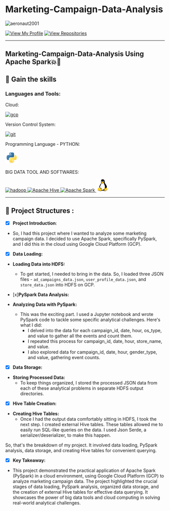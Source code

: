# Marketing-Campaign-Data-Analysis

 <p align="left"> <img src="https://komarev.com/ghpvc/?username=aeronaut2001&label=Profile%20views&color=0e75b6&style=flat" alt="aeronaut2001" /> </p>
 
[![View My Profile](https://img.shields.io/badge/View-My_Profile-green?logo=GitHub)](https://github.com/aeronaut2001) 
 [![View Repositories](https://img.shields.io/badge/View-My_Repositories-blue?logo=GitHub)](https://github.com/aeronaut2001?tab=repositories)

---

##  Marketing-Campaign-Data-Analysis Using Apache Spark💥🐝

📝 Gain the skills 
---

 <h3 align="left">Languages and Tools:</h3>

<p align="left"> Cloud: </p>

<a href="https://cloud.google.com" target="_blank" rel="noreferrer"> <img src="https://www.vectorlogo.zone/logos/google_cloud/google_cloud-icon.svg" alt="gcp" width="40" height="40"/> </a> </p>

<p align="left"> Version Control System: </p>

 <a href="https://git-scm.com/" target="_blank" rel="noreferrer"> <img src="https://www.vectorlogo.zone/logos/git-scm/git-scm-icon.svg" alt="git" width="40" height="40"/> </a> </p>

<p align="left"> Programming Language - PYTHON: </p>
    <a href="https://www.python.org" target="_blank" rel="noreferrer"> <img src="https://raw.githubusercontent.com/devicons/devicon/master/icons/python/python-original.svg" alt="python" width="40" height="40"/> </a> 

<p align="left"> BIG DATA TOOL AND SOFTWARES: </p> 
  <a href="https://hadoop.apache.org/" target="_blank" rel="noreferrer"> <img src="https://www.vectorlogo.zone/logos/apache_hadoop/apache_hadoop-icon.svg" alt="hadoop" width="40" height="40"/> </a> 
  <a href="https://hive.apache.org" target="_blank" rel="noreferrer"> <img src="https://upload.wikimedia.org/wikipedia/commons/b/bb/Apache_Hive_logo.svg" alt="Apache Hive" width="40" height="40"/> </a>
<a href="https://spark.apache.org" target="_blank" rel="noreferrer"> <img src="https://upload.wikimedia.org/wikipedia/commons/f/f3/Apache_Spark_logo.svg" alt="Apache Spark" width="40" height="40"/> </a> 
<a href="https://www.linux.org/" target="_blank" rel="noreferrer"> <img src="https://raw.githubusercontent.com/devicons/devicon/master/icons/linux/linux-original.svg" alt="linux" width="40" height="40"/> </a> </p>
 
 ---

## 📙 Project Structures :


- [x] **Project Introduction**:
- So, I had this project where I wanted to analyze some marketing campaign data. I decided to use Apache Spark, specifically PySpark, and I did this in the cloud using Google Cloud Platform (GCP).


- [x] **Data Loading:**

- **Loading Data into HDFS:**
   - To get started, I needed to bring in the data. So, I loaded three JSON files - `ad_campaigns_data.json`, `user_profile_data.json`, and `store_data.json` into HDFS on GCP.

- [x]**PySpark Data Analysis:**

- **Analyzing Data with PySpark:**
   - This was the exciting part. I used a Jupyter notebook and wrote PySpark code to tackle some specific analytical challenges. Here's what I did:
     - I delved into the data for each campaign_id, date, hour, os_type, and value to gather all the events and count them.
     - I repeated this process for campaign_id, date, hour, store_name, and value.
     - I also explored data for campaign_id, date, hour, gender_type, and value, gathering event counts.

- [x] **Data Storage:**

- **Storing Processed Data:**
   - To keep things organized, I stored the processed JSON data from each of these analytical problems in separate HDFS output directories.

- [x] **Hive Table Creation:**

- **Creating Hive Tables:**
   - Once I had the output data comfortably sitting in HDFS, I took the next step. I created external Hive tables. These tables allowed me to easily run SQL-like queries on the data. I used Json Serde, a serializer/deserializer, to make this happen.

So, that's the breakdown of my project. It involved data loading, PySpark analysis, data storage, and creating Hive tables for convenient querying.

- [x] **Key Takeaway:**
- This project demonstrated the practical application of Apache Spark (PySpark) in a cloud environment, using Google Cloud Platform (GCP) to analyze marketing campaign data. The project highlighted the crucial stages of data loading, PySpark analysis, organized data storage, and the creation of external Hive tables for effective data querying. It showcases the power of big data tools and cloud computing in solving real-world analytical challenges.



